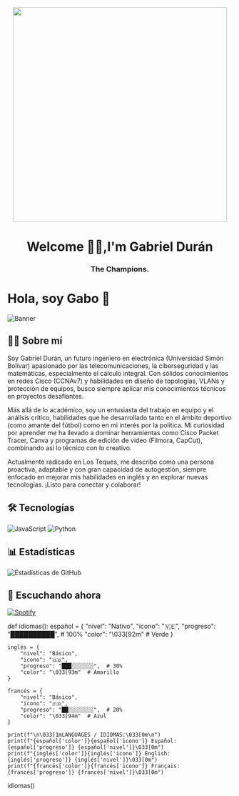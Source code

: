 <div id="header" align="center">      
    <img src="https://github.com/DuranTTV/TuUsuario/blob/main/assets/4Xnj.gif?raw=true" width="480" />
    <h1 align="center">Welcome 🌚🌙,I'm Gabriel Durán</h1>
    <h3 align="center">The Champions.</h3>
</div>

    
    
# Hola, soy Gabo 👋  

![Banner](https://github.com/DuranTTV/DuranTTV/blob/main/assets/banner.gif)  

## 👨‍💻 Sobre mí  

Soy Gabriel Durán, un futuro ingeniero en electrónica (Universidad Simón Bolívar) apasionado por las telecomunicaciones, la ciberseguridad y las matemáticas, especialmente el cálculo integral. Con sólidos conocimientos en redes Cisco (CCNAv7) y habilidades en diseño de topologías, VLANs y protección de equipos, busco siempre aplicar mis conocimientos técnicos en proyectos desafiantes.

Más allá de lo académico, soy un entusiasta del trabajo en equipo y el análisis crítico, habilidades que he desarrollado tanto en el ámbito deportivo (como amante del fútbol) como en mi interés por la política. Mi curiosidad por aprender me ha llevado a dominar herramientas como Cisco Packet Tracer, Canva y programas de edición de video (Filmora, CapCut), combinando así lo técnico con lo creativo.

Actualmente radicado en Los Teques, me describo como una persona proactiva, adaptable y con gran capacidad de autogestión, siempre enfocado en mejorar mis habilidades en inglés y en explorar nuevas tecnologías. ¡Listo para conectar y colaborar!

## 🛠 Tecnologías  
![JavaScript](https://img.shields.io/badge/JavaScript-F7DF1E?style=for-the-badge&logo=javascript&logoColor=black)
![Python](https://img.shields.io/badge/Python-3776AB?style=for-the-badge&logo=python&logoColor=white)  

## 📊 Estadísticas  
![Estadísticas de GitHub](https://github-readme-stats.vercel.app/api?username=DuranTTV&show_icons=true&theme=radical)  

## 🎵 Escuchando ahora  
[![Spotify](https://novatorem.vercel.app/api/spotify)](https://open.spotify.com/user/j6tm93mrg9prbeymia0t7lnic?si=8b095f25a99e4a46)


def idiomas():
    español = {
        "nivel": "Nativo",
        "icono": "🇻🇪",
        "progreso": "██████████",  # 100%
        "color": "\033[92m"  # Verde
    }
    
    inglés = {
        "nivel": "Básico",
        "icono": "🇬🇧",
        "progreso": "███░░░░░░░",  # 30%
        "color": "\033[93m"  # Amarillo
    }
    
    francés = {
        "nivel": "Básico", 
        "icono": "🇫🇷",
        "progreso": "██░░░░░░░░",  # 20%
        "color": "\033[94m"  # Azul
    }
    
    print(f"\n\033[1mLANGUAGES / IDIOMAS:\033[0m\n")
    print(f"{español['color']}{español['icono']} Español:   {español['progreso']} {español['nivel']}\033[0m")
    print(f"{inglés['color']}{inglés['icono']} English:   {inglés['progreso']} {inglés['nivel']}\033[0m")
    print(f"{francés['color']}{francés['icono']} Français:  {francés['progreso']} {francés['nivel']}\033[0m")

idiomas()





